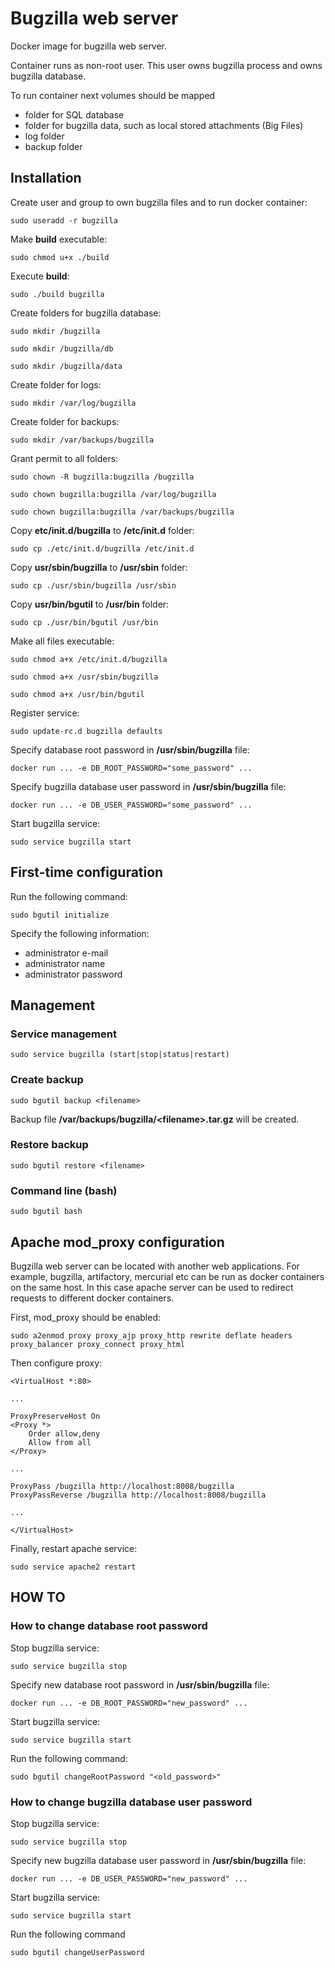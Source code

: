 Bugzilla web server
===================
Docker image for bugzilla web server.

Container runs as non-root user. This user owns bugzilla process and owns bugzilla database.

To run container next volumes should be mapped
* folder for SQL database
* folder for bugzilla data, such as local stored attachments (Big Files)
* log folder
* backup folder

Installation
------------
Create user and group to own bugzilla files and to run docker container:
```
sudo useradd -r bugzilla
```

Make **build** executable:
```
sudo chmod u+x ./build
```

Execute **build**:
```
sudo ./build bugzilla
```

Create folders for bugzilla database:
```
sudo mkdir /bugzilla
```
```
sudo mkdir /bugzilla/db
```
```
sudo mkdir /bugzilla/data
```

Create folder for logs:
```
sudo mkdir /var/log/bugzilla
```

Create folder for backups:
```
sudo mkdir /var/backups/bugzilla
```

Grant permit to all folders:
```
sudo chown -R bugzilla:bugzilla /bugzilla
```
```
sudo chown bugzilla:bugzilla /var/log/bugzilla
```
```
sudo chown bugzilla:bugzilla /var/backups/bugzilla
```

Copy **etc/init.d/bugzilla** to **/etc/init.d** folder:
```
sudo cp ./etc/init.d/bugzilla /etc/init.d
```

Copy **usr/sbin/bugzilla** to **/usr/sbin** folder:
```
sudo cp ./usr/sbin/bugzilla /usr/sbin
```

Copy **usr/bin/bgutil** to **/usr/bin** folder:
```
sudo cp ./usr/bin/bgutil /usr/bin
```

Make all files executable:
```
sudo chmod a+x /etc/init.d/bugzilla
```
```
sudo chmod a+x /usr/sbin/bugzilla
```
```
sudo chmod a+x /usr/bin/bgutil
```

Register service:
```
sudo update-rc.d bugzilla defaults
```

Specify database root password in **/usr/sbin/bugzilla** file:
```
docker run ... -e DB_ROOT_PASSWORD="some_password" ...
```

Specify bugzilla database user password in **/usr/sbin/bugzilla** file:
```
docker run ... -e DB_USER_PASSWORD="some_password" ...  
```

Start bugzilla service:
```
sudo service bugzilla start
```

First-time configuration
------------------------
Run the following command:
```
sudo bgutil initialize
```

Specify the following information:
* administrator e-mail
* administrator name
* administrator password

Management
----------
### Service management
```
sudo service bugzilla (start|stop|status|restart)
```

### Create backup
```
sudo bgutil backup <filename>
```

Backup file **/var/backups/bugzilla/&lt;filename&gt;.tar.gz** will be created.

### Restore backup
```
sudo bgutil restore <filename>
```

### Command line (bash)
```
sudo bgutil bash
```

Apache mod_proxy configuration
------------------------------
Bugzilla web server can be located with another web applications.
For example, bugzilla, artifactory, mercurial etc can be run as docker containers on the same host.
In this case apache server can be used to redirect requests to different docker containers.

First, mod_proxy should be enabled:
```
sudo a2enmod proxy proxy_ajp proxy_http rewrite deflate headers proxy_balancer proxy_connect proxy_html
```

Then configure proxy:
```
<VirtualHost *:80>

...

ProxyPreserveHost On
<Proxy *>
    Order allow,deny
    Allow from all
</Proxy>

...

ProxyPass /bugzilla http://localhost:8008/bugzilla
ProxyPassReverse /bugzilla http://localhost:8008/bugzilla

...

</VirtualHost>
```

Finally, restart apache service:
```
sudo service apache2 restart
```

HOW TO
------
### How to change database root password
Stop bugzilla service:
```
sudo service bugzilla stop
```

Specify new database root password in **/usr/sbin/bugzilla** file:
```
docker run ... -e DB_ROOT_PASSWORD="new_password" ...
```

Start bugzilla service:
```
sudo service bugzilla start
```

Run the following command:
```
sudo bgutil changeRootPassword "<old_password>"
```

### How to change bugzilla database user password
Stop bugzilla service:
```
sudo service bugzilla stop
```

Specify new bugzilla database user password in **/usr/sbin/bugzilla** file:
```
docker run ... -e DB_USER_PASSWORD="new_password" ...  
```

Start bugzilla service:
```
sudo service bugzilla start
```

Run the following command
```
sudo bgutil changeUserPassword
```
